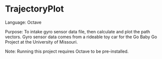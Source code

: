 # TrajectoryPlot
Language: Octave 

Purpose: To intake gyro sensor data file, then calculate and plot the path vectors. Gyro sensor data comes from a rideable toy car for the Go Baby Go Project at the University of Missouri. 

Note: Running this project requires Octave to be pre-installed. 
